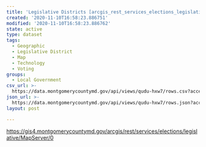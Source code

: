 ```yaml
---
title: 'Legislative Districts [arcgis_rest_services_elections_legislative_MapServer_0]'
created: '2020-11-10T16:58:23.886751'
modified: '2020-11-10T16:58:23.886762'
state: active
type: dataset
tags:
  - Geographic
  - Legislative District
  - Map
  - Technology
  - Voting
groups:
  - Local Government
csv_url: >-
  https://data.montgomerycountymd.gov/api/views/qudu-hxw7/rows.csv?accessType=DOWNLOAD
json_url: >-
  https://data.montgomerycountymd.gov/api/views/qudu-hxw7/rows.json?accessType=DOWNLOAD
layout: post

---
```

https://gis4.montgomerycountymd.gov/arcgis/rest/services/elections/legislative/MapServer/0
